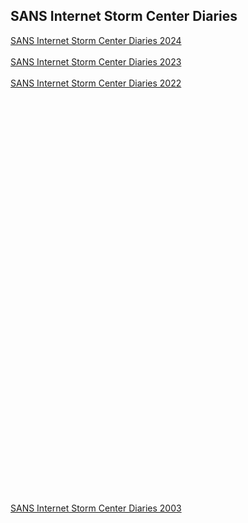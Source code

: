 ## SANS Internet Storm Center Diaries

[SANS Internet Storm Center Diaries 2024](https://isc.sans.edu/diaryarchive.html?year=2024)
<br></br>
[SANS Internet Storm Center Diaries 2023](https://isc.sans.edu/diaryarchive.html?year=2023)
<br></br>
[SANS Internet Storm Center Diaries 2022](https://isc.sans.edu/diaryarchive.html?year=2022)
<br></br>
[]()
<br></br>
[]()
<br></br>
[]()
<br></br>
[]()
<br></br>
[]()
<br></br>
[]()
<br></br>
[]()
<br></br>
[]()
<br></br>
[]()
<br></br>
[]()
<br></br>
[]()
<br></br>
[]()
<br></br>
[]()
<br></br>
[]()
<br></br>
[]()
<br></br>
[]()
<br></br>
[]()
<br></br>
[]()
<br></br>
[]()
<br></br>
[SANS Internet Storm Center Diaries 2003](https://isc.sans.edu/diaryarchive.html?year=2003)
<br></br>
[]()
<br></br>

